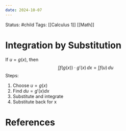 ```yaml
---
date: 2024-10-07
---
```


Status: #child 
Tags: [[Calculus 1]] [[Math]]
# Integration by Substitution
If $u = g(x)$, then $$\int f(g(x)) \cdot g'(x) \, dx = \int f(u) \, du$$
Steps:
1. Choose $u = g(x)$
2. Find $du = g'(x) dx$
3. Substitute and integrate
4. Substitute back for x 
# References